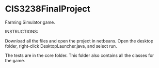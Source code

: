 # CIS3238FinalProject
Farming Simulator game.

INSTRUCTIONS:

Download all the files and open the project in netbeans.
Open the desktop folder, right-click DesktopLauncher.java, and select run.

The tests are in the core folder. This folder also contains all the classes for the game.
